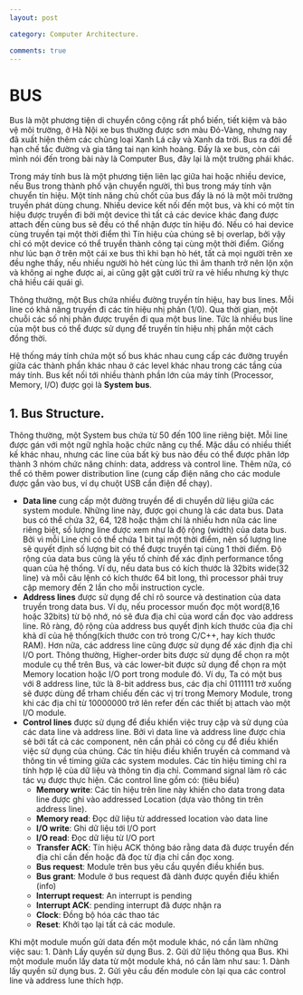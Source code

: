 ```yaml
---
layout: post

category: Computer Architecture.

comments: true
---
```


# BUS

Bus là một phương tiện di chuyển công cộng rất phổ biến, tiết kiệm và bảo vệ môi trường, ở Hà Nội xe bus thường được sơn màu Đỏ-Vàng, nhưng nay đã xuất hiện thêm các chủng loại Xanh Lá cây và Xanh da trời. Bus ra đời để hạn chế tắc đường và gia tăng tai nạn kinh hoàng. Đấy là xe bus, còn cái mình nói đến trong bài này là Computer Bus, đây lại là một trường phái khác.

Trong máy tính bus là một phương tiện liên lạc giữa hai hoặc nhiều device, nếu Bus trong thành phố vận chuyển người, thì bus trong máy tính vận chuyển tín hiệu. Một tính năng chủ chốt của bus đấy là nó là một môi trường truyền phát dùng chung. Nhiều device kết nối đến một bus, và khi có một tín hiệu được truyền đi bởi một device thì tất cả các device khác đang được attach đến cùng bus sẽ đều có thể nhận được tín hiệu đó. Nếu có hai device cùng truyền tại một thời điểm thì Tín hiệu của chúng sẽ bị overlap, bởi vậy chỉ có một device có thể truyền thành công tại cùng một thời điểm. Giống như lúc bạn ở trên một cái xe bus thì khi bạn hò hét, tất cả mọi người trên xe đều nghe thấy, nếu nhiều người hò hét cùng lúc thì âm thanh trở nên lộn xộn và không ai nghe được ai, ai cũng gật gật cười trừ ra vẻ hiểu nhưng kỳ thực chả hiều cái quái gì.

Thông thường, một Bus chứa nhiều đường truyền tín hiệu, hay bus lines. Mỗi line có khả năng truyền đi các tín hiệu nhị phân (1/0). Qua thời gian, một chuỗi các số nhị phân được truyền đi qua một bus line. Tức là nhiều bus line của một bus có thể được sử dụng để truyền tín hiệu nhị phần một cách đồng thời. 

Hệ thống máy tính chứa một số bus khác nhau cung cấp các đường truyền giữa các thành phần khác nhau ở các level khác nhau trong các tầng của máy tính. Bus kết nối tới nhiều thành phần lớn của máy tính (Processor, Memory, I/O) được gọi là <b>System bus</b>. 

## 1. Bus Structure.
Thông thường, một System bus chứa từ 50 đến 100 line riêng biệt. Mỗi line được gán với một ngữ nghĩa hoặc chức năng cụ thể. Mặc dầu có nhiều thiết kế khác nhau, nhưng các line của bất kỳ bus nào đều có thể được phân lớp thành 3 nhóm chức năng chính: data, address và control line. Thêm nữa, có thể có thêm power distribution line (cung cấp điện năng cho các module được gắn vào bus, ví dụ chuột USB cần điện để chạy).

- <b>Data line</b> cung cấp một đường truyền để di chuyển dữ liệu giữa các system module. Những line này, được gọi chung là các data bus. Data bus có thể chứa 32, 64, 128 hoặc thậm chí là nhiều hơn nữa các line riêng biệt, số lượng line được xem như là độ rộng (width) của data bus. Bởi vì mỗi Line chỉ có thể chứa 1 bit tại một thời điểm, nên số lượng line sẽ quyết định số lượng bit có thể được truyền tại cùng 1 thời điểm. Độ rộng của data bus cũng là yếu tố chính để xác định performance tổng quan của hệ thống. Ví dụ, nếu data bus có kích thước là 32bits wide(32 line) và mỗi câu lệnh có kích thước 64 bit long, thì processor phải truy cập memory đến 2 lần cho mỗi instruction cycle.
- <b>Address lines</b> được sử dụng để chỉ rõ source và destination của data truyền trong data bus. Ví dụ, nếu processor muốn đọc một word(8,16 hoặc 32bits) từ bộ nhớ, nó sẽ đưa địa chỉ của word cần đọc vào address line. Rõ ràng, độ rộng của address bus quyết định kích thước của địa chỉ khả dĩ của hệ thống(kích thước con trỏ trong C/C++, hay kích thước RAM). Hơn nữa, các address line cũng được sử dụng để xác định địa chỉ I/O port. Thông thường, Higher-order bits được sử dụng để chọn ra một module cụ thể trên Bus, và các lower-bit được sử dụng để chọn ra một Memory location hoặc I/O port trong module đó. Ví dụ, Ta có một bus với 8 address line, tức là 8-bit address bus, các địa chỉ 0111111 trở xuống sẽ được dùng để trham chiếu đến các vị trí trong Memory Module, trong khi các địa chỉ từ 10000000 trở lên refer đến các thiết bị attach vào một I/O module.
- <b>Control lines</b> được sử dụng để điều khiển việc truy cập và sử dụng của các data line và address line. Bởi vì data line và address line được chia sẻ bởi tất cả các component, nên cần phải có công cụ để điều khiển việc sử dụng của chúng. Các tín hiệu điều khiển truyền cả command và thông tin về timing giữa các system modules. Các tín hiệu timing chỉ ra tính hợp lệ của dữ liệu và thông tin địa chỉ. Command signal làm rõ các tác vụ được thực hiện. Các control line gồm có: (tiêu biểu)
	- <b>Memory write</b>: Các tín hiệu trên line này khiến cho data trong data line được ghi vào addressed Location (dựa vào thông tin trên address line).
	- <b>Memory read</b>: Đọc dữ liệu từ addressed location vào data line
	- <b>I/O write</b>: Ghi dữ liệu tới I/O port
	- <b>I/O read</b>: Đọc dữ liệu từ I/O port
	- <b>Transfer ACK</b>: Tín hiệu ACK thông báo rằng data đã được truyền đến địa chỉ cần đến hoặc đã đọc từ địa chỉ cần đọc xong.
	- <b>Bus request</b>: Module trên bus yêu cầu quyền điều khiển bus.
	- <b>Bus grant</b>: Module ở bus request đã dành được quyền điều khiển (info)
	- <b>Interrupt request</b>: An interrupt is pending
	- <b>Interrupt ACK</b>: pending interrupt đã được nhận ra
	- <b>Clock</b>: Đồng bộ hóa các thao tác
	- <b>Reset</b>: Khởi tạo lại tất cả các module.

Khi một module muốn gửi data đến một module khác, nó cần làm những việc sau:
	1. Dành Lấy quyền sử dụng Bus.
	2. Gửi dữ liệu thông qua Bus.
Khi một module muốn lấy data từ một module khá, nó cần làm như sau:
	1. Dành lấy quyền sử dụng bus.
	2. Gửi yêu cầu đến module còn lại qua các control line và address lune thích hợp.